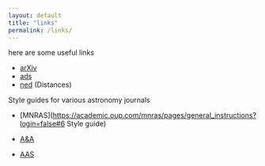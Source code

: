 ```yaml
---
layout: default
title: "links"
permalink: /links/ 
---
```


here are some useful links

* [arXiv](https://arxiv.org/)
* [ads](https://ui.adsabs.harvard.edu/)
* [ned](https://ned.ipac.caltech.edu/byname) (Distances)



Style guides for various astronomy journals

* [MNRAS](https://academic.oup.com/mnras/pages/general_instructions?login=false#6 Style guide)
* [A&A](https://www.aanda.org/for-authors/latex-issues/typography)

* [AAS](https://journals.aas.org/aas-style-guide/)
